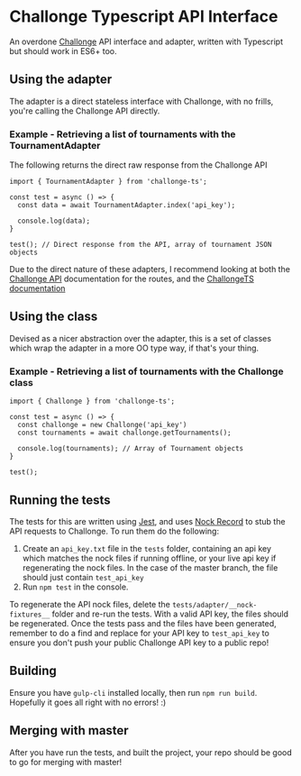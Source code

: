 # Challonge Typescript API Interface
An overdone [Challonge](https://challonge.com/) API interface and adapter, written with Typescript but should work in ES6+ too.

## Using the adapter
The adapter is a direct stateless interface with Challonge, with no frills, you're calling the Challonge API directly.

### Example - Retrieving a list of tournaments with the TournamentAdapter
The following returns the direct raw response from the Challonge API
```
import { TournamentAdapter } from 'challonge-ts';

const test = async () => {
  const data = await TournamentAdapter.index('api_key');

  console.log(data);
}

test(); // Direct response from the API, array of tournament JSON objects
```

Due to the direct nature of these adapters, I recommend looking at both the [Challonge API](https://api.challonge.com/v1) documentation for the routes, and the [ChallongeTS documentation](https://edwardjfox.github.io/challonge-ts/) 

## Using the class
Devised as a nicer abstraction over the adapter, this is a set of classes which wrap the adapter in a more OO type way, if that's your thing.

### Example - Retrieving a list of tournaments with the Challonge class

```
import { Challonge } from 'challonge-ts';

const test = async () => {
  const challonge = new Challonge('api_key')
  const tournaments = await challonge.getTournaments();

  console.log(tournaments); // Array of Tournament objects
}

test();
```

## Running the tests
The tests for this are written using [Jest](https://jestjs.io/), and uses [Nock Record](https://www.npmjs.com/package/nock-record) to stub the API requests to Challonge. To run them do the following:

1. Create an `api_key.txt` file in the `tests` folder, containing an api key which matches the nock files if running offline, or your live api key if regenerating the nock files. In the case of the master branch, the file should just contain `test_api_key`
2. Run `npm test` in the console.

To regenerate the API nock files, delete the `tests/adapter/__nock-fixtures__` folder and re-run the tests. With a valid API key, the files should be regenerated. Once the tests pass and the files have been generated, remember to do a find and replace for your API key to `test_api_key` to ensure you don't push your public Challonge API key to a public repo!

## Building
Ensure you have `gulp-cli` installed locally, then run `npm run build`. Hopefully it goes all right with no errors! :)

## Merging with master
After you have run the tests, and built the project, your repo should be good to go for merging with master!